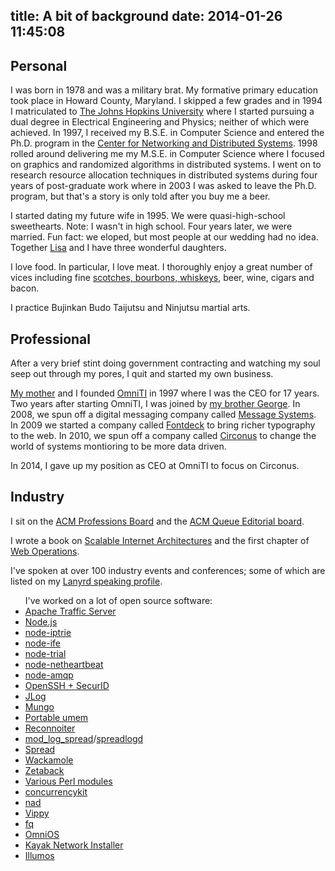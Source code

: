 title: A bit of background
date: 2014-01-26 11:45:08
---

## Personal

I was born in 1978 and was a military brat. My formative primary education took place in Howard County, Maryland. I skipped a few grades and in 1994 I matriculated to [The Johns Hopkins University](http://www.jhu.edu/) where I started pursuing a dual degree in Electrical Engineering and Physics; neither of which were achieved. In 1997, I received my B.S.E. in Computer Science and entered the Ph.D. program in the [Center for Networking and Distributed Systems](http://www.cnds.jhu.edu/). 1998 rolled around delivering me my M.S.E. in Computer Science where I focused on graphics and randomized algorithms in distributed systems.  I went on to research resource allocation techniques in distributed systems during four years of post-graduate work where in 2003 I was asked to leave the Ph.D. program, but that's a story is only told after you buy me a beer.

I started dating my future wife in 1995. We were quasi-high-school sweethearts. Note: I wasn't in high school. Four years later, we were married. Fun fact: we eloped, but most people at our wedding had no idea. Together [Lisa](http://lisabmrss.blogspot.com/) and I have three wonderful daughters.

I love food. In particular, I love meat. I thoroughly enjoy a great number of vices including fine [scotches, bourbons, whiskeys](https://plus.google.com/photos?pid=5966160896433091666&oid=113055389836197438036), beer, wine, cigars and bacon.

I practice Bujinkan Budo Taijutsu and Ninjutsu martial arts.


## Professional

After a very brief stint doing government contracting and watching my soul seep out through my pores, I quit and started my own business.

[My mother](http://www.linkedin.com/pub/sherry-schlossnagle/1/70/450) and I founded [OmniTI](http://omniti.com/) in 1997 where I was the CEO for 17 years. Two years after starting OmniTI, I was joined by [my brother George](http://www.linkedin.com/pub/george-schlossnagle/0/449/a20). In 2008, we spun off a digital messaging company called [Message Systems](http://www.messagesystems.com/). In 2009 we started a company called [Fontdeck](http://fontdeck.com/) to bring richer typography to the web. In 2010, we spun off a company called [Circonus](http://www.circonus.com/) to change the world of systems montioring to be more data driven.

In 2014, I gave up my position as CEO at OmniTI to focus on Circonus.

## Industry

I sit on the [ACM Professions Board](http://learning.acm.org/about/professions_board.cfm) and the [ACM Queue Editorial board](http://queue.acm.org/editorialboardx.cfm).

I wrote a book on [Scalable Internet Architectures](http://www.amazon.com/exec/obidos/ASIN/067232699X/lethargy-20/104-9600898-8379162?_encoding=UTF8&camp=1789&link_code=xm2) and the first chapter of [Web Operations](http://www.amazon.com/gp/product/1449377440/ref=as_li_ss_tl?ie=UTF8&camp=1789&creative=390957&creativeASIN=1449377440&linkCode=as2&tag=lethargy-20).

I've spoken at over 100 industry events and conferences; some of which are listed on my [Lanyrd speaking profile](http://lanyrd.com/profile/postwait/).

<ul class="laundry">
I've worked on a lot of open source software:
<li><a title="Apache Traffic Server" href="http://trafficserver.apache.org/">Apache Traffic Server</a></li>
<li><a title="Node.js" href="http://github.com/joyent/node">Node.js</a></li>
<li><a title="node-iptrie" href="http://github.com/postwait/node-iptrie">node-iptrie</a></li>
<li><a title="node-ife" href="http://github.com/postwait/node-ife">node-ife</a></li>
<li><a title="node-trial" href="http://github.com/postwait/node-trial">node-trial</a></li>
<li><a title="node-netheartbeat" href="http://github.com/postwait/node-netheartbeat">node-netheartbeat</a></li>
<li><a title="node-amqp" href="https://github.com/postwait/node-amqp">node-amqp</a></li>
<li><a href="http://lethargy.org/~jesus/projects/">OpenSSH + SecurID</a></li>
<li><a href="https://labs.omniti.com/trac/jlog">JLog</a></li>
<li><a href="https://labs.omniti.com/trac/mungo">Mungo</a></li>
<li><a href="https://labs.omniti.com/trac/portableumem">Portable umem</a></li>
<li><a href="https://labs.omniti.com/trac/reconnoiter">Reconnoiter</a></li>
<li><a href="http://backhand.org/mod_log_spread/">mod_log_spread</a>/<a href="https://labs.omniti.com/trac/spreadlogd">spreadlogd</a></li>
<li><a href="http://spread.org/">Spread</a></li>
<li><a href="http://backhand.org/wackamole/">Wackamole</a></li>
<li><a href="https://labs.omniti.com/trac/zetaback">Zetaback</a></li>
<li><a href="http://search.cpan.org/~JESUS/">Various Perl modules</a></li>
<li><a title="Concurrency Kit" href="http://concurrencykit.org/">concurrencykit</a></li>
<li><a title="Node Agent Daemon" href="https://github.com/circonus-labs/nad">nad</a></li>
<li><a href="https://github.com/postwait/vippy">Vippy</a></li>
<li><a href="https://github.com/postwait/fq">fq</a></li>
<li><a title="OmniOS" href="http://omnios.omniti.com">OmniOS</a></li>
<li><a title="Kayak Installer" href="https://github.com/omniti-labs/kayak">Kayak Network Installer</a></li>
<li><a title="Illumos" href="http://github.com/illumos/illumos-gate">Illumos</a></li>
</ul>
